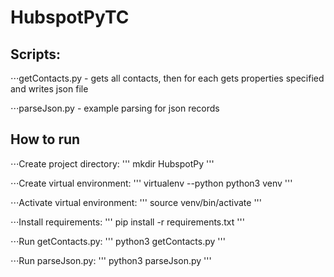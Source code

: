 # HubspotPyTC

## Scripts:

⋅⋅⋅getContacts.py - gets all contacts, then for each gets properties specified and writes json file

⋅⋅⋅parseJson.py - example parsing for json records

## How to run

⋅⋅⋅Create project directory:
		'''
		mkdir HubspotPy
		'''

⋅⋅⋅Create virtual environment:
		'''
		virtualenv --python python3 venv
		'''

⋅⋅⋅Activate virtual environment:
		'''
		source venv/bin/activate
		'''

⋅⋅⋅Install requirements:
		'''
		pip install -r requirements.txt
		'''

⋅⋅⋅Run getContacts.py:
		'''
		python3 getContacts.py
		'''

⋅⋅⋅Run parseJson.py:
		'''
		python3 parseJson.py
		'''
 
